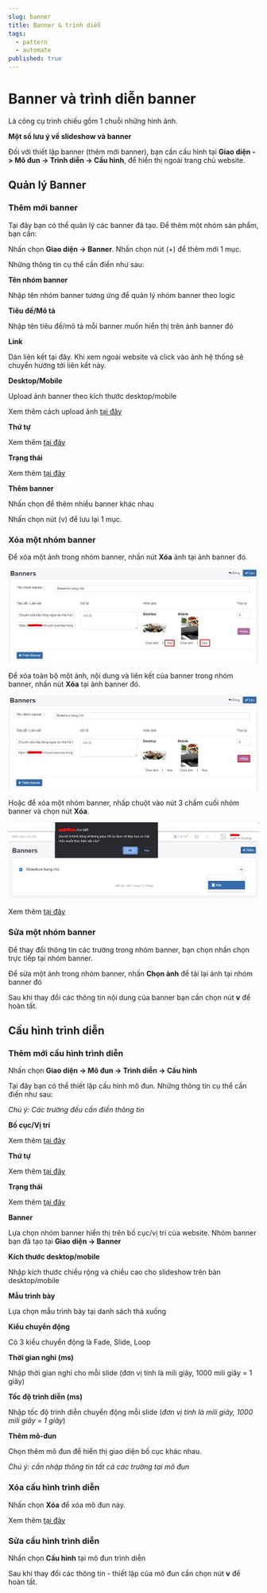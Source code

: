 ```yaml
---
slug: banner
title: Banner & trình diễn
tags:
  - pattern
  - automate
published: true
---
```

# Banner và trình diễn banner

Là công cụ trình chiếu gồm 1 chuỗi những hình ảnh.

**Một số lưu ý về slideshow và banner**

Đối với thiết lập banner (thêm mới banner), bạn cần cấu hình tại **Giao diện -> Mô đun -> Trình diễn -> Cấu hình**, để hiển thị ngoài trang chủ website.

## Quản lý Banner

### Thêm mới banner

Tại đây bạn có thể quản lý các banner đã tạo. Để thêm một nhóm sản phẩm, bạn cần:

Nhấn chọn **Giao diện -> Banner**. Nhấn chọn nút (+) để thêm mới 1 mục.

Những thông tin cụ thể cần điền như sau:

**Tên nhóm banner**

Nhập tên nhóm banner tương ứng để quản lý nhóm banner theo logic

**Tiêu đề/Mô tả**

Nhập tên tiêu đề/mô tả mỗi banner muốn hiển thị trên ảnh banner đó

**Link**

Dán liên kết tại đây. Khi xem ngoài website và click vào ảnh hệ thống sẽ chuyển hướng tới liên kết này.

**Desktop/Mobile**

Upload ảnh banner theo kích thước desktop/mobile

Xem thêm cách upload ảnh [tại đây](https://mkmate.osd.vn/docs/common/finder)

**Thứ tự**

Xem thêm [tại đây](https://mkmate.osd.vn/docs/common/logic/#th%E1%BB%A9-t%E1%BB%B1-s%E1%BA%AFp-x%E1%BA%BFp-l%C3%A0-s%E1%BB%91-ch%E1%BB%89-%C4%91%E1%BB%8Bnh)

**Trạng thái**

Xem thêm [tại đây](https://mkmate.osd.vn/docs/common/logic/#tr%E1%BA%A1ng-th%C3%A1i)

**Thêm banner**

Nhấn chọn để thêm nhiều banner khác nhau

Nhấn chọn nút (v) để lưu lại 1 mục.

### Xóa một nhóm banner

Để xóa một ảnh trong nhóm banner, nhấn nút **Xóa** ảnh tại ảnh banner đó.

![banner-2.jpg](img/banner-2.jpg)

Để xóa toàn bộ một ảnh, nội dung và liên kết của banner trong nhóm banner, nhấn nút **Xóa** tại ảnh banner đó.

![banner-3.jpg](img/banner-3.jpg)

Hoặc để xóa một nhóm banner, nhấp chuột vào nút 3 chấm cuối nhóm banner và chọn nút **Xóa**.

![banner-4.jpg](img/banner-4.jpg)

Xem thêm [tại đây](https://mkmate.osd.vn/docs/common/logic#x%C3%B3a-c%C3%A1c-m%E1%BB%A5c-c%C3%A1c-th%C3%A0nh-ph%E1%BA%A7n-th%C3%B4ng-tin)

### Sửa một nhóm banner

Để thay đổi thông tin các trường trong nhóm banner, bạn chọn nhấn chọn trực tiếp tại nhóm banner.

Để sửa một ảnh trong nhóm banner, nhấn **Chọn ảnh** để tải lại ảnh tại nhóm banner đó

Sau khi thay đổi các thông tin nội dung của banner bạn cần chọn nút **v** để hoàn tất.

## Cấu hình trình diễn

### Thêm mới cấu hình trình diễn

Nhấn chọn **Giao diện -> Mô đun -> Trình diễn -> Cấu hình**

Tại đây bạn có thể thiết lập cấu hình mô đun. Những thông tin cụ thể cần điền như sau:

_Chú ý: Các trường đều cần điền thông tin_

**Bố cục/Vị trí**

Xem thêm [tại đây](https://mkmate.osd.vn/docs/common/logic#b%E1%BB%91-c%E1%BB%A5c-v%C3%A0-v%E1%BB%8B-tr%C3%AD)

**Thứ tự**

Xem thêm [tại đây](https://mkmate.osd.vn/docs/common/logic/#th%E1%BB%A9-t%E1%BB%B1-s%E1%BA%AFp-x%E1%BA%BFp-l%C3%A0-s%E1%BB%91-ch%E1%BB%89-%C4%91%E1%BB%8Bnh)

**Trạng thái**

Xem thêm [tại đây](https://mkmate.osd.vn/docs/common/logic/#tr%E1%BA%A1ng-th%C3%A1i)

**Banner**

Lựa chọn nhóm banner hiển thị trên bố cục/vị trí của website. Nhóm banner bạn đã tạo tại **Giao diện -> Banner**

**Kích thước desktop/mobile**

Nhập kích thước chiều rộng và chiều cao cho slideshow trên bản desktop/mobile

**Mẫu trình bày**

Lựa chọn mẫu trình bày tại danh sách thả xuống

**Kiểu chuyển động**

Có 3 kiểu chuyển động là Fade, Slide, Loop

**Thời gian nghỉ (ms)**

Nhập thời gian nghỉ cho mỗi slide (đơn vị tính là mili giây, 1000 mili giây = 1 giây)

**Tốc độ trình diễn (ms)**

Nhập tốc độ trình diễn chuyển động mỗi slide (_đơn vị tính là mili giây, 1000 mili giây = 1 giây_)

**Thêm mô-đun**

Chọn thêm mô đun để hiển thị giao diện bố cục khác nhau.

_Chú ý: cần nhập thông tin tất cả các trường tại mô đun_

### Xóa cấu hình trình diễn

Nhấn chọn **Xóa** để xóa mô đun này.

Xem thêm [tại đây](https://mkmate.osd.vn/docs/common/logic#x%C3%B3a-c%C3%A1c-m%E1%BB%A5c-c%C3%A1c-th%C3%A0nh-ph%E1%BA%A7n-th%C3%B4ng-tin)

### Sửa cấu hình trình diễn

Nhấn chọn **Cấu hình** tại mô đun trình diễn

Sau khi thay đổi các thông tin - thiết lập của mô đun cần chọn nút **v** để hoàn tất.
